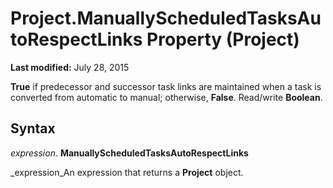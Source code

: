 
# Project.ManuallyScheduledTasksAutoRespectLinks Property (Project)

 **Last modified:** July 28, 2015

 **True** if predecessor and successor task links are maintained when a task is converted from automatic to manual; otherwise, **False**. Read/write  **Boolean**.

## Syntax

 _expression_. **ManuallyScheduledTasksAutoRespectLinks**

 _expression_An expression that returns a  **Project** object.

